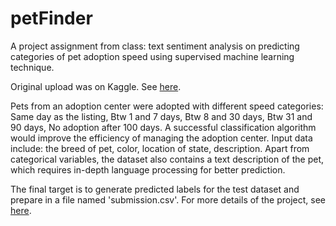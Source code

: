 # petFinder

A project assignment from class: text sentiment analysis on predicting categories of pet adoption speed using supervised machine learning technique. 

Original upload was on Kaggle. See [here](https://www.kaggle.com/code/maoyinan/analysis-on-text-sentiment/notebook). 

Pets from an adoption center were adopted with different speed categories: 
Same day as the listing, Btw 1 and 7 days, Btw 8 and 30 days, Btw 31 and 90 days, No adoption after 100 days. 
A successful classification algorithm would improve the efficiency of managing the adoption center.
Input data include: the breed of pet, color, location of state, description. 
Apart from categorical variables, the dataset also contains a text description of the pet, which requires in-depth language processing for better prediction.

The final target is to generate predicted labels for the test dataset and prepare in a file named 'submission.csv'. 
For more details of the project, see [here](https://www.kaggle.com/competitions/petfinder-adoption-prediction).
